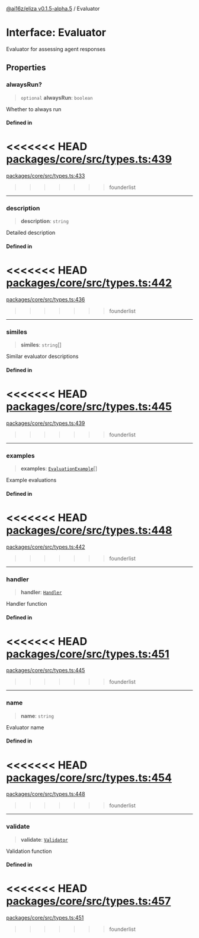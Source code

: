 [@ai16z/eliza v0.1.5-alpha.5](../index.md) / Evaluator

# Interface: Evaluator

Evaluator for assessing agent responses

## Properties

### alwaysRun?

> `optional` **alwaysRun**: `boolean`

Whether to always run

#### Defined in

<<<<<<< HEAD
[packages/core/src/types.ts:439](https://github.com/ai16z/eliza/blob/main/packages/core/src/types.ts#L439)
=======
[packages/core/src/types.ts:433](https://github.com/konstantine25b/eliza/blob/main/packages/core/src/types.ts#L433)
>>>>>>> founderlist

***

### description

> **description**: `string`

Detailed description

#### Defined in

<<<<<<< HEAD
[packages/core/src/types.ts:442](https://github.com/ai16z/eliza/blob/main/packages/core/src/types.ts#L442)
=======
[packages/core/src/types.ts:436](https://github.com/konstantine25b/eliza/blob/main/packages/core/src/types.ts#L436)
>>>>>>> founderlist

***

### similes

> **similes**: `string`[]

Similar evaluator descriptions

#### Defined in

<<<<<<< HEAD
[packages/core/src/types.ts:445](https://github.com/ai16z/eliza/blob/main/packages/core/src/types.ts#L445)
=======
[packages/core/src/types.ts:439](https://github.com/konstantine25b/eliza/blob/main/packages/core/src/types.ts#L439)
>>>>>>> founderlist

***

### examples

> **examples**: [`EvaluationExample`](EvaluationExample.md)[]

Example evaluations

#### Defined in

<<<<<<< HEAD
[packages/core/src/types.ts:448](https://github.com/ai16z/eliza/blob/main/packages/core/src/types.ts#L448)
=======
[packages/core/src/types.ts:442](https://github.com/konstantine25b/eliza/blob/main/packages/core/src/types.ts#L442)
>>>>>>> founderlist

***

### handler

> **handler**: [`Handler`](../type-aliases/Handler.md)

Handler function

#### Defined in

<<<<<<< HEAD
[packages/core/src/types.ts:451](https://github.com/ai16z/eliza/blob/main/packages/core/src/types.ts#L451)
=======
[packages/core/src/types.ts:445](https://github.com/konstantine25b/eliza/blob/main/packages/core/src/types.ts#L445)
>>>>>>> founderlist

***

### name

> **name**: `string`

Evaluator name

#### Defined in

<<<<<<< HEAD
[packages/core/src/types.ts:454](https://github.com/ai16z/eliza/blob/main/packages/core/src/types.ts#L454)
=======
[packages/core/src/types.ts:448](https://github.com/konstantine25b/eliza/blob/main/packages/core/src/types.ts#L448)
>>>>>>> founderlist

***

### validate

> **validate**: [`Validator`](../type-aliases/Validator.md)

Validation function

#### Defined in

<<<<<<< HEAD
[packages/core/src/types.ts:457](https://github.com/ai16z/eliza/blob/main/packages/core/src/types.ts#L457)
=======
[packages/core/src/types.ts:451](https://github.com/konstantine25b/eliza/blob/main/packages/core/src/types.ts#L451)
>>>>>>> founderlist
